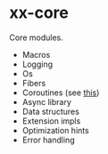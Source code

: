 # xx-core

Core modules.
- Macros
- Logging
- Os
- Fibers
- Coroutines (see [this](src/coroutines/README.md))
- Async library
- Data structures
- Extension impls
- Optimization hints
- Error handling